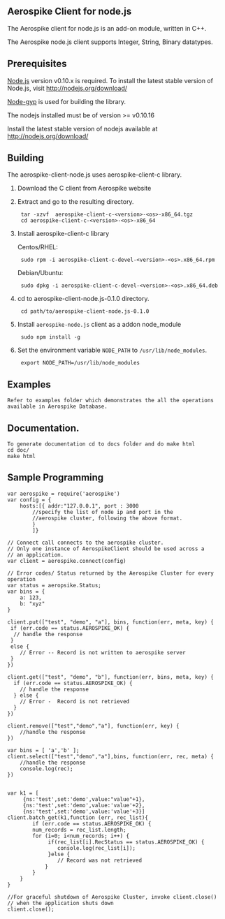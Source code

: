 ## Aerospike Client for node.js

The Aerospike client for node.js is an add-on module, written in C++.
 
The Aerospike node.js client supports Integer, String, Binary datatypes. 

## Prerequisites

[Node.js](http://nodejs.org) version v0.10.x is required. 
To install the latest stable version of  Node.js, visit http://nodejs.org/download/

[Node-gyp](https://github.com/TooTallNate/node-gyp) is used for building the 
library. 

The nodejs installed must be of version >= v0.10.16


Install the latest stable version of nodejs available at http://nodejs.org/download/


## Building

The aerospike-client-node.js uses aerospike-client-c library.

1. Download the C client from Aerospike website

2. Extract and go to the resulting directory.

        tar -xzvf  aerospike-client-c-<version>-<os>-x86_64.tgz
        cd aerospike-client-c-<version>-<os>-x86_64

3. Install aerospike-client-c library
    
    Centos/RHEL: 

        sudo rpm -i aerospike-client-c-devel-<version>-<os>.x86_64.rpm
        
    Debian/Ubuntu: 
    
        sudo dpkg -i aerospike-client-c-devel-<version>-<os>.x86_64.deb

4. cd to aerospike-client-node.js-0.1.0 directory.
    
        cd path/to/aerospike-client-node.js-0.1.0

5. Install `aerospike-node.js` client as a addon node_module
    
        sudo npm install -g 

6. Set the environment variable `NODE_PATH` to `/usr/lib/node_modules`.
    
        export NODE_PATH=/usr/lib/node_modules

## Examples

	Refer to examples folder which demonstrates the all the operations available in Aerospike Database.

## Documentation.

	To generate documentation cd to docs folder and do make html
	cd doc/
	make html
## Sample Programming
	
	var aerospike = require('aerospike')
	var config = {
		hosts:[{ addr:"127.0.0.1", port : 3000 
			//specify the list of node ip and port in the
			//aerospike cluster, following the above format.
		    }
		    ]}
	
	// Connect call connects to the aerospike cluster.
	// Only one instance of AerospikeClient should be used across a
	// an application.	
	var client = aerospike.connect(config)

	// Error codes/ Status returned by the Aerospike Cluster for every operation
	var status = aeropsike.Status;	
	var bins = {
		a: 123,
		b: "xyz"
	}

	client.put(["test", "demo", "a"], bins, function(err, meta, key) {
	 if (err.code == status.AEROSPIKE_OK) {
	  // handle the response
	 }
	 else {
		// Error -- Record is not written to aerospike server
	 }
	})
	
	client.get(["test", "demo", "b"], function(err, bins, meta, key) {
	  if (err.code == status.AEROSPIKE_OK) {
	  	// handle the response
	  }	else {
		// Error -  Record is not retrieved
	  }
	})

	client.remove(["test","demo","a"], function(err, key) {
		//handle the response
	})

	var bins = [ 'a','b' ];
	client.select(["test","demo","a"],bins, function(err, rec, meta) {
		//handle the response 
		console.log(rec);
	})

	
	var k1 = [
         {ns:'test',set:'demo',value:"value"+1},
         {ns:'test',set:'demo',value:'value'+2},
         {ns:'test',set:'demo',value:'value'+3}]
	client.batch_get(k1,function (err, rec_list){
			if (err.code == status.AEROSPIKE_OK) {
			num_records = rec_list.length;
        	for (i=0; i<num_records; i++) {
				 if(rec_list[i].RecStatus == status.AEROSPIKE_OK) {
                	console.log(rec_list[i]);
				 }else {
					// Record was not retrieved 
				}
        	}
		}
	}

	//For graceful shutdown of Aerospike Cluster, invoke client.close()
	// when the application shuts down
	client.close();


